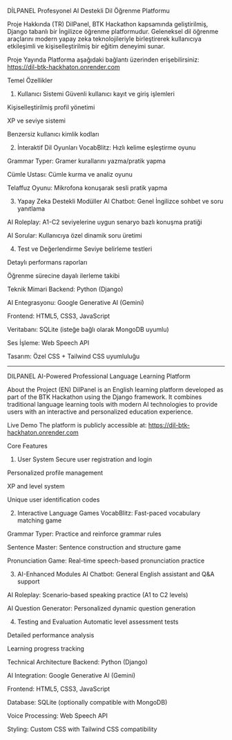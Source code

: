 DİLPANEL
Profesyonel AI Destekli Dil Öğrenme Platformu

Proje Hakkında (TR)
DilPanel, BTK Hackathon kapsamında geliştirilmiş, Django tabanlı bir İngilizce öğrenme platformudur. 
Geleneksel dil öğrenme araçlarını modern yapay zeka teknolojileriyle birleştirerek kullanıcıya etkileşimli ve kişiselleştirilmiş bir eğitim deneyimi sunar.

Proje Yayında
Platforma aşağıdaki bağlantı üzerinden erişebilirsiniz:
https://dil-btk-hackhaton.onrender.com

Temel Özellikler
1. Kullanıcı Sistemi
Güvenli kullanıcı kayıt ve giriş işlemleri

Kişiselleştirilmiş profil yönetimi

XP ve seviye sistemi

Benzersiz kullanıcı kimlik kodları

2. İnteraktif Dil Oyunları
VocabBlitz: Hızlı kelime eşleştirme oyunu

Grammar Typer: Gramer kurallarını yazma/pratik yapma

Cümle Ustası: Cümle kurma ve analiz oyunu

Telaffuz Oyunu: Mikrofona konuşarak sesli pratik yapma

3. Yapay Zeka Destekli Modüller
AI Chatbot: Genel İngilizce sohbet ve soru yanıtlama

AI Roleplay: A1-C2 seviyelerine uygun senaryo bazlı konuşma pratiği

AI Sorular: Kullanıcıya özel dinamik soru üretimi

4. Test ve Değerlendirme
Seviye belirleme testleri

Detaylı performans raporları

Öğrenme sürecine dayalı ilerleme takibi

Teknik Mimari
Backend: Python (Django)

AI Entegrasyonu: Google Generative AI (Gemini)

Frontend: HTML5, CSS3, JavaScript

Veritabanı: SQLite (isteğe bağlı olarak MongoDB uyumlu)

Ses İşleme: Web Speech API

Tasarım: Özel CSS + Tailwind CSS uyumluluğu

---------------------------------------------------------------------------------------------------------

DILPANEL
AI-Powered Professional Language Learning Platform

About the Project (EN)
DilPanel is an English learning platform developed as part of the BTK Hackathon using the Django framework. It combines traditional language learning tools with modern AI technologies to provide users with an interactive and personalized education experience.

Live Demo
The platform is publicly accessible at:
https://dil-btk-hackhaton.onrender.com

Core Features
1. User System
Secure user registration and login

Personalized profile management

XP and level system

Unique user identification codes

2. Interactive Language Games
VocabBlitz: Fast-paced vocabulary matching game

Grammar Typer: Practice and reinforce grammar rules

Sentence Master: Sentence construction and structure game

Pronunciation Game: Real-time speech-based pronunciation practice

3. AI-Enhanced Modules
AI Chatbot: General English assistant and Q&A support

AI Roleplay: Scenario-based speaking practice (A1 to C2 levels)

AI Question Generator: Personalized dynamic question generation

4. Testing and Evaluation
Automatic level assessment tests

Detailed performance analysis

Learning progress tracking

Technical Architecture
Backend: Python (Django)

AI Integration: Google Generative AI (Gemini)

Frontend: HTML5, CSS3, JavaScript

Database: SQLite (optionally compatible with MongoDB)

Voice Processing: Web Speech API

Styling: Custom CSS with Tailwind CSS compatibility


